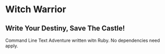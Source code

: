 # Witch Warrior

## Write Your Destiny, Save The Castle!

Command Line Text Adventure written witn Ruby. No dependencies need apply. 